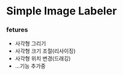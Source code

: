 # Simple Image Labeler

<h3>fetures</h3>
<ul>
  <li>사각형 그리기</li>
  <li>사각형 크기 조절(리사이징)</li>
  <li>사각형 위치 변경(드래깅)</li>
  <li>...기능 추가중</li>
</ul>

